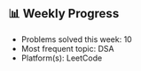 

<!-- STATS-START -->
## 📊 Weekly Progress

- Problems solved this week: 10
- Most frequent topic: DSA
- Platform(s): LeetCode
<!-- STATS-END -->